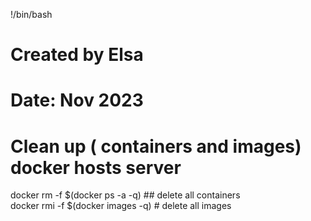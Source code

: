 !/bin/bash
# Created by Elsa
# Date: Nov 2023
# Clean up ( containers and images) docker hosts server

docker rm -f $(docker ps -a -q)   ## delete all containers                              
docker rmi -f $(docker images -q)  # delete all images
